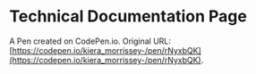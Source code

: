 # Technical Documentation Page

A Pen created on CodePen.io. Original URL: [https://codepen.io/kiera_morrissey-/pen/rNyxbQK](https://codepen.io/kiera_morrissey-/pen/rNyxbQK).


